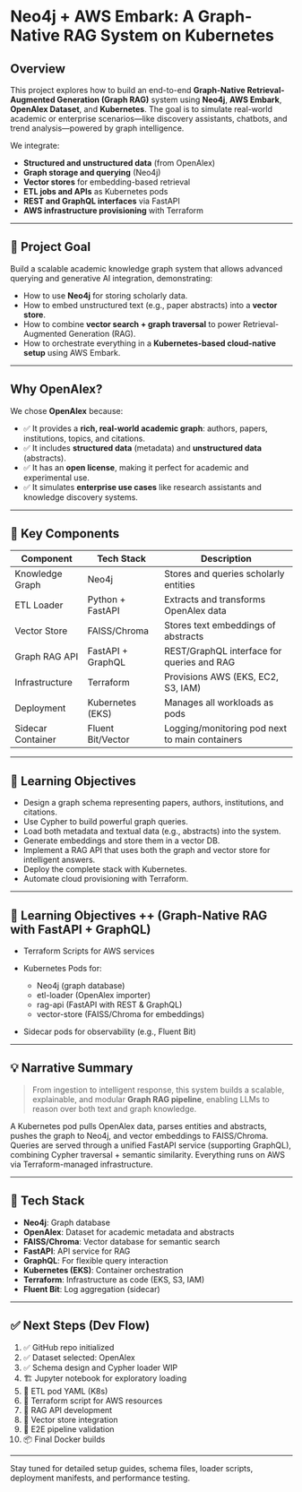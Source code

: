 # Neo4j + AWS Embark: A Graph-Native RAG System on Kubernetes

## Overview

This project explores how to build an end-to-end **Graph-Native Retrieval-Augmented Generation (Graph RAG)** system using **Neo4j**, **AWS Embark**, **OpenAlex Dataset**, and **Kubernetes**. The goal is to simulate real-world academic or enterprise scenarios—like discovery assistants, chatbots, and trend analysis—powered by graph intelligence.

We integrate:

* **Structured and unstructured data** (from OpenAlex)
* **Graph storage and querying** (Neo4j)
* **Vector stores** for embedding-based retrieval
* **ETL jobs and APIs** as Kubernetes pods
* **REST and GraphQL interfaces** via FastAPI
* **AWS infrastructure provisioning** with Terraform

---

## 🚀 Project Goal

Build a scalable academic knowledge graph system that allows advanced querying and generative AI integration, demonstrating:

* How to use **Neo4j** for storing scholarly data.
* How to embed unstructured text (e.g., paper abstracts) into a **vector store**.
* How to combine **vector search + graph traversal** to power Retrieval-Augmented Generation (RAG).
* How to orchestrate everything in a **Kubernetes-based cloud-native setup** using AWS Embark.

---

## Why OpenAlex?

We chose **OpenAlex** because:

* ✅ It provides a **rich, real-world academic graph**: authors, papers, institutions, topics, and citations.
* ✅ It includes **structured data** (metadata) and **unstructured data** (abstracts).
* ✅ It has an **open license**, making it perfect for academic and experimental use.
* ✅ It simulates **enterprise use cases** like research assistants and knowledge discovery systems.

---

## 🧱 Key Components

| Component         | Tech Stack        | Description                                    |
| ----------------- | ----------------- | ---------------------------------------------- |
| Knowledge Graph   | Neo4j             | Stores and queries scholarly entities          |
| ETL Loader        | Python + FastAPI  | Extracts and transforms OpenAlex data          |
| Vector Store      | FAISS/Chroma      | Stores text embeddings of abstracts            |
| Graph RAG API     | FastAPI + GraphQL | REST/GraphQL interface for queries and RAG     |
| Infrastructure    | Terraform         | Provisions AWS (EKS, EC2, S3, IAM)             |
| Deployment        | Kubernetes (EKS)  | Manages all workloads as pods                  |
| Sidecar Container | Fluent Bit/Vector | Logging/monitoring pod next to main containers |

---

## 🧠 Learning Objectives

* Design a graph schema representing papers, authors, institutions, and citations.
* Use Cypher to build powerful graph queries.
* Load both metadata and textual data (e.g., abstracts) into the system.
* Generate embeddings and store them in a vector DB.
* Implement a RAG API that uses both the graph and vector store for intelligent answers.
* Deploy the complete stack with Kubernetes.
* Automate cloud provisioning with Terraform.

---

## 🎯 Learning Objectives ++ (Graph-Native RAG with FastAPI + GraphQL)

* Terraform Scripts for AWS services
* Kubernetes Pods for:

  * Neo4j (graph database)
  * etl-loader (OpenAlex importer)
  * rag-api (FastAPI with REST & GraphQL)
  * vector-store (FAISS/Chroma for embeddings)
* Sidecar pods for observability (e.g., Fluent Bit)

---

## 💡 Narrative Summary

> From ingestion to intelligent response, this system builds a scalable, explainable, and modular **Graph RAG pipeline**, enabling LLMs to reason over both text and graph knowledge.

A Kubernetes pod pulls OpenAlex data, parses entities and abstracts, pushes the graph to Neo4j, and vector embeddings to FAISS/Chroma. Queries are served through a unified FastAPI service (supporting GraphQL), combining Cypher traversal + semantic similarity. Everything runs on AWS via Terraform-managed infrastructure.

---

## 🔧 Tech Stack

* **Neo4j**: Graph database
* **OpenAlex**: Dataset for academic metadata and abstracts
* **FAISS/Chroma**: Vector database for semantic search
* **FastAPI**: API service for RAG
* **GraphQL**: For flexible query interaction
* **Kubernetes (EKS)**: Container orchestration
* **Terraform**: Infrastructure as code (EKS, S3, IAM)
* **Fluent Bit**: Log aggregation (sidecar)

---

## ✅ Next Steps (Dev Flow)

1. ✅ GitHub repo initialized
2. ✅ Dataset selected: OpenAlex
3. ✅ Schema design and Cypher loader WIP
4. 🏗️ Jupyter notebook for exploratory loading
5. 🔄 ETL pod YAML (K8s)
6. 🔄 Terraform script for AWS resources
7. 🔄 RAG API development
8. 🔄 Vector store integration
9. 🔄 E2E pipeline validation
10. 📦 Final Docker builds

---

Stay tuned for detailed setup guides, schema files, loader scripts, deployment manifests, and performance testing.

